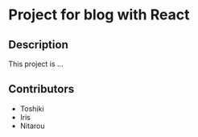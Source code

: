 # Project for blog with React

## Description
This project is ...

## Contributors
- Toshiki
- Iris
- Nitarou
